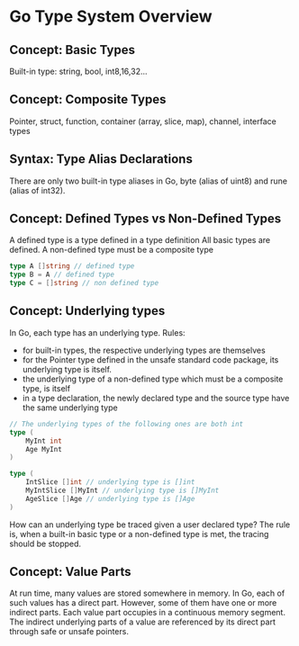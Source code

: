 # Go Type System Overview

## Concept: Basic Types

Built-in type: string, bool, int8,16,32...

## Concept: Composite Types

Pointer, struct, function, container (array, slice, map), channel, interface types

## Syntax: Type Alias Declarations

There are only two built-in type aliases in Go, byte (alias of uint8) and rune (alias of int32).

## Concept: Defined Types vs Non-Defined Types

A defined type is a type defined in a type definition
All basic types are defined. A non-defined type must be a composite type

```go
type A []string // defined type
type B = A // defined type
type C = []string // non defined type
```

## Concept: Underlying types

In Go, each type has an underlying type. Rules:
- for built-in types, the respective underlying types are themselves
- for the Pointer type defined in the unsafe standard code package, its underlying type is itself.
- the underlying type of a non-defined type which must be a composite type, is itself
- in a type declaration, the newly declared type and the source type have the same underlying type

```go
// The underlying types of the following ones are both int
type (
    MyInt int 
    Age MyInt
)

type (
    IntSlice []int // underlying type is []int
    MyIntSlice []MyInt // underlying type is []MyInt
    AgeSlice []Age // underlying type is []Age
)
```

How can an underlying type be traced given a user declared type? The rule is, when a built-in basic type or a non-defined type is met, the tracing should be stopped. 

## Concept: Value Parts

At run time, many values are stored somewhere in memory. In Go, each of such values has a direct part. However, some of them have one or more indirect parts. Each value part occupies in a continuous memory segment. The indirect underlying parts of a value are referenced by its direct part through safe or unsafe pointers.